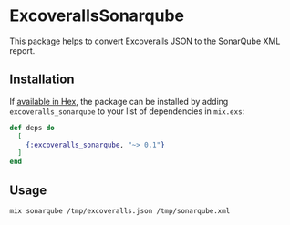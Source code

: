# ExcoverallsSonarqube

This package helps to convert Excoveralls JSON to the SonarQube XML report.

## Installation

If [available in Hex](https://hex.pm/docs/publish), the package can be installed
by adding `excoveralls_sonarqube` to your list of dependencies in `mix.exs`:

```elixir
def deps do
  [
    {:excoveralls_sonarqube, "~> 0.1"}
  ]
end
```

## Usage

```sh
mix sonarqube /tmp/excoveralls.json /tmp/sonarqube.xml
```
